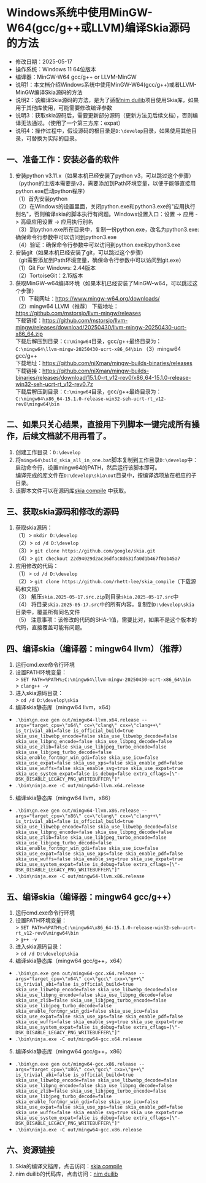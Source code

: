 # Windows系统中使用MinGW-W64(gcc/g++或LLVM)编译Skia源码的方法 - 修改日期：2025-05-17 - 操作系统：Windows 11 64位版本 - 编译器：MinGW-W64 gcc/g++ or LLVM-MinGW - 说明1：本文档介绍Windows系统中使用MinGW-W64(gcc/g++)或者LLVM-MinGW编译Skia源码的方法 - 说明2：该编译Skia源码的方法，是为了适配[nim duilib](https://github.com/rhett-lee/nim_duilib)项目使用Skia库，如果用于其他库使用，可能需要修改编译参数 - 说明3：获取skia源码后，需要更新部分源码（更新方法见后续文档），否则编译无法通过。（使用了一个第三方库：expat） - 说明4：操作过程中，假设源码的根目录是`D:\develop`目录，如果使用其他目录，可替换为实际的目录。## 一、准备工作：安装必备的软件1. 安装python v3.11.x（如果本机已经安装了python v3，可以跳过这个步骤）    （python的主版本需要是v3，需要添加到Path环境变量，以便于能够直接用python.exe启动python程序）    （1）首先安装python    （2）在Windows的设置里面，关闭python.exe和python3.exe的"应用执行别名"，否则编译skia的脚本执行有问题。Windows设置入口：设置 -> 应用 -> 高级应用设置 -> 应用执行别名    （3）到python.exe所在目录中，复制一份python.exe，改名为python3.exe: 确保命令行参数中可以访问到python3.exe   （4）验证：确保命令行参数中可以访问到python.exe和python3.exe    2. 安装git（如果本机已经安装了git，可以跳过这个步骤）    （git需要添加到Path环境变量，确保命令行参数中可以访问到git.exe）    （1）Git For Windows: 2.44版本    （2）TortoiseGit：2.15版本    3. 获取MinGW-w64编译环境（如果本机已经安装了MinGW-w64，可以跳过这个步骤）    （1）下载网址：https://www.mingw-w64.org/downloads/    （2）mingw64 LLVM（推荐）     下载地址：https://github.com/mstorsjo/llvm-mingw/releases         下载链接：https://github.com/mstorsjo/llvm-mingw/releases/download/20250430/llvm-mingw-20250430-ucrt-x86_64.zip         下载后解压到目录：`C:\mingw64`目录，gcc/g++最终目录为：`C:\mingw64\llvm-mingw-20250430-ucrt-x86_64\bin`（3）mingw64 gcc/g++         下载地址：https://github.com/niXman/mingw-builds-binaries/releases         下载链接：https://github.com/niXman/mingw-builds-binaries/releases/download/15.1.0-rt_v12-rev0/x86_64-15.1.0-release-win32-seh-ucrt-rt_v12-rev0.7z         下载后解压到目录：`C:\mingw64`目录，gcc/g++最终目录为：`C:\mingw64\x86_64-15.1.0-release-win32-seh-ucrt-rt_v12-rev0\mingw64\bin`        ## 二、如果只关心结果，直接用下列脚本一键完成所有操作，后续文档就不用再看了。1. 创建工作目录：`D:\develop`    2. 将`mingw64\build_skia_all_in_one.bat`脚本复制到工作目录`D:\develop`中：   启动命令行，设置mingw64的PATH，然后运行该脚本即可。       编译完成的库文件在`D:\develop\skia\out`目录中，按编译选项放在相应的子目录。3. 该脚本文件可以在源码库[skia compile](https://github.com/rhett-lee/skia_compile) 中获取。## 三、获取skia源码和修改的源码1. 获取skia源码：    （1）\> `mkdir D:\develop`    （2）\> `cd /d D:\develop`    （3）\> `git clone https://github.com/google/skia.git`    （4）\> `git checkout 22d94029d2ac36dfac8d631fa0d1b467f0ab45a7`       2. 应用修改的代码：    （1）\> `cd /d D:\develop`    （2）\> `git clone https://github.com/rhett-lee/skia_compile`（下载源码和文档）    （3） 解压`skia.2025-05-17.src.zip`到目录`skia.2025-05-17.src`中    （4） 将目录`skia.2025-05-17.src`中的所有内容，复制到`D:\develop\skia`目录中，覆盖所有同名文件    （5） 注意事项：该修改的代码的SHA-1值，需要比对，如果不是这个版本的代码，直接覆盖可能有问题。    ## 四、编译skia（编译器：mingw64 llvm）（推荐）    1. 运行cmd.exe命令行环境 2. 设置PATH环境变量：    \> `SET PATH=%PATH%;C:\mingw64\llvm-mingw-20250430-ucrt-x86_64\bin`    \> `clang++ -v` 3. 进入skia源码目录：    \> `cd /d D:\develop\skia`     4. 编译skia静态库（mingw64 llvm，x64）     - `.\bin\gn.exe gen out/mingw64-llvm.x64.release --args="target_cpu=\"x64\" cc=\"clang\" cxx=\"clang++\" is_trivial_abi=false is_official_build=true skia_use_libwebp_encode=false skia_use_libwebp_decode=false skia_use_libpng_encode=false skia_use_libpng_decode=false skia_use_zlib=false skia_use_libjpeg_turbo_encode=false skia_use_libjpeg_turbo_decode=false skia_enable_fontmgr_win_gdi=false skia_use_icu=false skia_use_expat=false skia_use_xps=false skia_enable_pdf=false skia_use_wuffs=false skia_enable_svg=true skia_use_expat=true skia_use_system_expat=false is_debug=false extra_cflags=[\"-DSK_DISABLE_LEGACY_PNG_WRITEBUFFER\"]"`     - `.\bin\ninja.exe -C out/mingw64-llvm.x64.release`5. 编译skia静态库（mingw64 llvm，x86）     - `.\bin\gn.exe gen out/mingw64-llvm.x86.release --args="target_cpu=\"x86\" cc=\"clang\" cxx=\"clang++\" is_trivial_abi=false is_official_build=true skia_use_libwebp_encode=false skia_use_libwebp_decode=false skia_use_libpng_encode=false skia_use_libpng_decode=false skia_use_zlib=false skia_use_libjpeg_turbo_encode=false skia_use_libjpeg_turbo_decode=false skia_enable_fontmgr_win_gdi=false skia_use_icu=false skia_use_expat=false skia_use_xps=false skia_enable_pdf=false skia_use_wuffs=false skia_enable_svg=true skia_use_expat=true skia_use_system_expat=false is_debug=false extra_cflags=[\"-DSK_DISABLE_LEGACY_PNG_WRITEBUFFER\"]"`     - `.\bin\ninja.exe -C out/mingw64-llvm.x86.release`    ## 五、编译skia（编译器：mingw64 gcc/g++）1. 运行cmd.exe命令行环境 2. 设置PATH环境变量：    \> `SET PATH=%PATH%;C:\mingw64\x86_64-15.1.0-release-win32-seh-ucrt-rt_v12-rev0\mingw64\bin`    \> `g++ -v` 3. 进入skia源码目录：    \> `cd /d D:\develop\skia` 4. 编译skia静态库（mingw64 gcc/g++，x64）     - `.\bin\gn.exe gen out/mingw64-gcc.x64.release --args="target_cpu=\"x64\" cc=\"gcc\" cxx=\"g++\" is_trivial_abi=false is_official_build=true skia_use_libwebp_encode=false skia_use_libwebp_decode=false skia_use_libpng_encode=false skia_use_libpng_decode=false skia_use_zlib=false skia_use_libjpeg_turbo_encode=false skia_use_libjpeg_turbo_decode=false skia_enable_fontmgr_win_gdi=false skia_use_icu=false skia_use_expat=false skia_use_xps=false skia_enable_pdf=false skia_use_wuffs=false skia_enable_svg=true skia_use_expat=true skia_use_system_expat=false is_debug=false extra_cflags=[\"-DSK_DISABLE_LEGACY_PNG_WRITEBUFFER\"]"`     - `.\bin\ninja.exe -C out/mingw64-gcc.x64.release`5. 编译skia静态库（mingw64 gcc/g++，x86）     - `.\bin\gn.exe gen out/mingw64-gcc.x86.release --args="target_cpu=\"x86\" cc=\"gcc\" cxx=\"g++\" is_trivial_abi=false is_official_build=true skia_use_libwebp_encode=false skia_use_libwebp_decode=false skia_use_libpng_encode=false skia_use_libpng_decode=false skia_use_zlib=false skia_use_libjpeg_turbo_encode=false skia_use_libjpeg_turbo_decode=false skia_enable_fontmgr_win_gdi=false skia_use_icu=false skia_use_expat=false skia_use_xps=false skia_enable_pdf=false skia_use_wuffs=false skia_enable_svg=true skia_use_expat=true skia_use_system_expat=false is_debug=false extra_cflags=[\"-DSK_DISABLE_LEGACY_PNG_WRITEBUFFER\"]"`     - `.\bin\ninja.exe -C out/mingw64-gcc.x86.release`    ## 六、资源链接1. Skia的编译文档库，点击访问：[skia compile](https://github.com/rhett-lee/skia_compile) 2. nim duilib的代码库，点击访问：[nim duilib](https://github.com/rhett-lee/nim_duilib) 